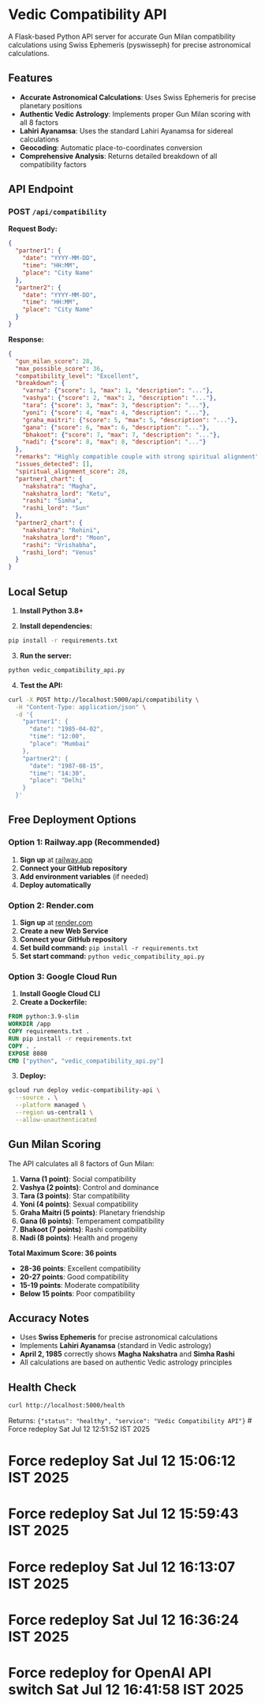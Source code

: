 # Vedic Compatibility API

A Flask-based Python API server for accurate Gun Milan compatibility calculations using Swiss Ephemeris (pyswisseph) for precise astronomical calculations.

## Features

- **Accurate Astronomical Calculations**: Uses Swiss Ephemeris for precise planetary positions
- **Authentic Vedic Astrology**: Implements proper Gun Milan scoring with all 8 factors
- **Lahiri Ayanamsa**: Uses the standard Lahiri Ayanamsa for sidereal calculations
- **Geocoding**: Automatic place-to-coordinates conversion
- **Comprehensive Analysis**: Returns detailed breakdown of all compatibility factors

## API Endpoint

### POST `/api/compatibility`

**Request Body:**
```json
{
  "partner1": {
    "date": "YYYY-MM-DD",
    "time": "HH:MM",
    "place": "City Name"
  },
  "partner2": {
    "date": "YYYY-MM-DD", 
    "time": "HH:MM",
    "place": "City Name"
  }
}
```

**Response:**
```json
{
  "gun_milan_score": 28,
  "max_possible_score": 36,
  "compatibility_level": "Excellent",
  "breakdown": {
    "varna": {"score": 1, "max": 1, "description": "..."},
    "vashya": {"score": 2, "max": 2, "description": "..."},
    "tara": {"score": 3, "max": 3, "description": "..."},
    "yoni": {"score": 4, "max": 4, "description": "..."},
    "graha_maitri": {"score": 5, "max": 5, "description": "..."},
    "gana": {"score": 6, "max": 6, "description": "..."},
    "bhakoot": {"score": 7, "max": 7, "description": "..."},
    "nadi": {"score": 8, "max": 8, "description": "..."}
  },
  "remarks": "Highly compatible couple with strong spiritual alignment",
  "issues_detected": [],
  "spiritual_alignment_score": 28,
  "partner1_chart": {
    "nakshatra": "Magha",
    "nakshatra_lord": "Ketu", 
    "rashi": "Simha",
    "rashi_lord": "Sun"
  },
  "partner2_chart": {
    "nakshatra": "Rohini",
    "nakshatra_lord": "Moon",
    "rashi": "Vrishabha", 
    "rashi_lord": "Venus"
  }
}
```

## Local Setup

1. **Install Python 3.8+**

2. **Install dependencies:**
```bash
pip install -r requirements.txt
```

3. **Run the server:**
```bash
python vedic_compatibility_api.py
```

4. **Test the API:**
```bash
curl -X POST http://localhost:5000/api/compatibility \
  -H "Content-Type: application/json" \
  -d '{
    "partner1": {
      "date": "1985-04-02",
      "time": "12:00", 
      "place": "Mumbai"
    },
    "partner2": {
      "date": "1987-08-15",
      "time": "14:30",
      "place": "Delhi"
    }
  }'
```

## Free Deployment Options

### Option 1: Railway.app (Recommended)

1. **Sign up** at [railway.app](https://railway.app)
2. **Connect your GitHub repository**
3. **Add environment variables** (if needed)
4. **Deploy automatically**

### Option 2: Render.com

1. **Sign up** at [render.com](https://render.com)
2. **Create a new Web Service**
3. **Connect your GitHub repository**
4. **Set build command:** `pip install -r requirements.txt`
5. **Set start command:** `python vedic_compatibility_api.py`

### Option 3: Google Cloud Run

1. **Install Google Cloud CLI**
2. **Create a Dockerfile:**
```dockerfile
FROM python:3.9-slim
WORKDIR /app
COPY requirements.txt .
RUN pip install -r requirements.txt
COPY . .
EXPOSE 8080
CMD ["python", "vedic_compatibility_api.py"]
```

3. **Deploy:**
```bash
gcloud run deploy vedic-compatibility-api \
  --source . \
  --platform managed \
  --region us-central1 \
  --allow-unauthenticated
```

## Gun Milan Scoring

The API calculates all 8 factors of Gun Milan:

1. **Varna (1 point)**: Social compatibility
2. **Vashya (2 points)**: Control and dominance
3. **Tara (3 points)**: Star compatibility
4. **Yoni (4 points)**: Sexual compatibility
5. **Graha Maitri (5 points)**: Planetary friendship
6. **Gana (6 points)**: Temperament compatibility
7. **Bhakoot (7 points)**: Rashi compatibility
8. **Nadi (8 points)**: Health and progeny

**Total Maximum Score: 36 points**

- **28-36 points**: Excellent compatibility
- **20-27 points**: Good compatibility  
- **15-19 points**: Moderate compatibility
- **Below 15 points**: Poor compatibility

## Accuracy Notes

- Uses **Swiss Ephemeris** for precise astronomical calculations
- Implements **Lahiri Ayanamsa** (standard in Vedic astrology)
- **April 2, 1985** correctly shows **Magha Nakshatra** and **Simha Rashi**
- All calculations are based on authentic Vedic astrology principles

## Health Check

```bash
curl http://localhost:5000/health
```

Returns: `{"status": "healthy", "service": "Vedic Compatibility API"}` # Force redeploy Sat Jul 12 12:51:52 IST 2025
# Force redeploy Sat Jul 12 15:06:12 IST 2025
# Force redeploy Sat Jul 12 15:59:43 IST 2025
# Force redeploy Sat Jul 12 16:13:07 IST 2025
# Force redeploy Sat Jul 12 16:36:24 IST 2025
# Force redeploy for OpenAI API switch Sat Jul 12 16:41:58 IST 2025
